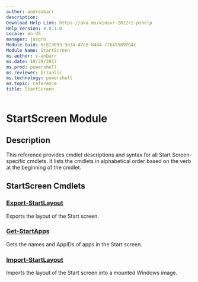 ```yaml
---
author: andreabarr
description: 
Download Help Link: https://aka.ms/winsvr-2012r2-pshelp
Help Version: 4.0.1.0
Locale: en-US
manager: jasgro
Module Guid: 6c813093-9e3a-47e8-84b4-c7b49589f04c
Module Name: StartScreen
ms.author: v-anbarr
ms.date: 10/29/2017
ms.prod: powershell
ms.reviewer: brianlic
ms.technology: powershell
ms.topic: reference
title: StartScreen
---
```


# StartScreen Module
## Description
This reference provides cmdlet descriptions and syntax for all Start Screen-specific cmdlets. It lists the cmdlets in alphabetical order based on the verb at the beginning of the cmdlet.

## StartScreen Cmdlets
### [Export-StartLayout](./Export-StartLayout.md)
Exports the layout of the Start screen.

### [Get-StartApps](./Get-StartApps.md)
Gets the names and AppIDs of apps in the Start screen.

### [Import-StartLayout](./Import-StartLayout.md)
Imports the layout of the Start screen into a mounted Windows image.

